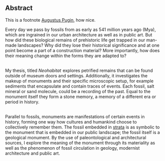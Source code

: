 

## Abstract

This is a footnote [Augustus Pugin](#footnote "Augustus Pugin (1812 – 1852), which is <i>ingrained</i> in our urban architecture as chicken <u>eat sandwich</u>.|Year 2000|(c) Bob Marley"), how nice.

Every day we pass by fossils from as early as 541 million years ago (Mya), which are ingrained in our urban architecture as well as in public art. But how did these biological remains of prehistoric life get trapped in our man-made landscapes? Why did they lose their historical significance and at one point become a part of a construction material? More importantly, how does their meaning change within the forms they are adapted to?<br>
<br>

My thesis, titled *Neohabitat* &hairsp;explores petrified remains that can be found outside of museum doors and settings. Additionally, it investigates the makeup of monuments and their specific microscopic setup, for example sediments that encapsulate and contain traces of events. Each fossil, salt mineral or sand molecule, could be a recording of the past. Equal to the monument itself they form a stone memory, a memory of a different era or period in history.<br>
<br>

Parallel to fossils, monuments are manifestations of certain events in history, forming one way how cultures and humankind choose to collectively remember them. The fossil embedded in [strata](#figure "Strata Formation (Jujuy Province, Argentina)") is as symbolic to the monument that is embedded in our public landscape; the fossil itself is a geological monument. By the use of paleontological and architectural sources, I explore the meaning of the monument through its materiality as well as the phenomenon of fossil circulation in geology, modernist architecture and public art.
